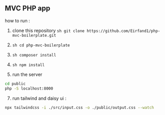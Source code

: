 ## MVC PHP app 

how to run :
1. clone this repository ```sh git clone https://github.com/Eirfand1/php-mvc-boilerplate.git```
2. ```sh cd php-mvc-boilerplate```
4. ```sh composer install```
5. ```sh npm install```

6. run the server
```sh
cd public
php -S localhost:8000
```
7. run tailwind and daisy ui : 
```sh
npx tailwindcss -i ./src/input.css -o ./public/output.css --watch       
```
